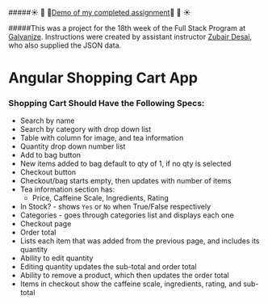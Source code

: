 #####:sunny: :palm_tree: :evergreen_tree:[Demo of my completed assignment](http://lorienmcs.github.io/angular_2_8/#/):evergreen_tree: :palm_tree: :sunny:

#####This was a project for the 18th week of the Full Stack Program at [Galvanize](http://www.galvanize.com/courses/full-stack/). Instructions were created by assistant instructor [Zubair Desai](https://github.com/zubaird), who also supplied the JSON data.

# Angular Shopping Cart App

### Shopping Cart Should Have the Following Specs:
- Search by name
- Search by category with drop down list
- Table with column for image,  and tea information
- Quantity drop down number list
- Add to bag button
- New items added to bag default to qty of 1, if no qty is selected
- Checkout button
- Checkout/bag starts empty, then updates with number of items
- Tea information section has:
  - Price, Caffeine Scale, Ingredients, Rating
 - In Stock? - shows `Yes` or `No` when True/False respectively
 - Categories - goes through categories list and displays each one
- Checkout page
 - Order total
 - Lists each item that was added from the previous page, and includes its quantity
 - Ability to edit quantity
 - Editing quantity updates the sub-total and order total
 - Ability to remove a product, which then updates the order total
 - Items in checkout show the caffeine scale, ingredients, rating, and sub-total


